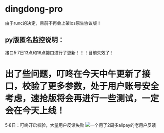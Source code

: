 # dingdong-pro
由于runc的决定，目前不再会上架ios原生协议版！


## py版匿名监控说明：

接口5·7日13点和16点接口进行了更新！！！目前失效了！



# 出了些问题，叮咚在今天中午更新了接口，校验了更多参数，处于用户账号安全考虑，速抢版将会再进行一些测试，一定会在今天上线！


5·8日：叮咚开启校验，大量用户反馈失败
![一个用了2周多alipay的老用户反馈](https://user-images.githubusercontent.com/104404148/167294590-2efc2990-3282-4233-9b01-0a1b1794eb9b.jpg)
